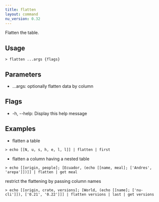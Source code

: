 ```yaml
---
title: flatten
layout: command
nu_version: 0.32
---
```

Flatten the table.

## Usage
```shell
> flatten ...args {flags} 
 ```

## Parameters
* ...args: optionally flatten data by column

## Flags
* -h, --help: Display this help message

## Examples
* flatten a table
```shell
> echo [[N, u, s, h, e, l, l]] | flatten | first
 ```

* flatten a column having a nested table
```shell
> echo [[origin, people]; [Ecuador, (echo [[name, meal]; ['Andres', 'arepa']])]] | flatten | get meal
 ```

  restrict the flattening by passing column names
```shell
> echo [[origin, crate, versions]; [World, (echo [[name]; ['nu-cli']]), ['0.21', '0.22']]] | flatten versions | last | get versions
 ```

